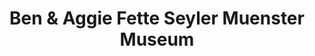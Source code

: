 ---
layout: repo
title: "Ben & Aggie Fette Seyler Muenster Museum"
id: 17153
permalink: repos/17153/
---